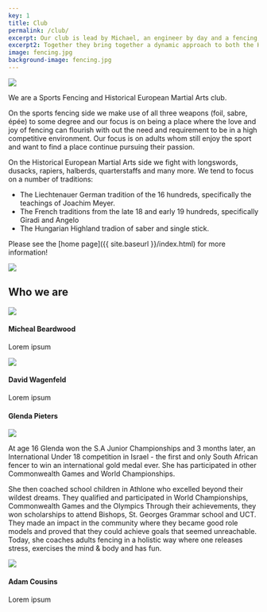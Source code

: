 ```yaml
---
key: 1
title: Club
permalink: /club/
excerpt: Our club is lead by Michael, an engineer by day and a fencing, sucba diving marksman by night, whom is the chairman of Table Mountain Fencing and HEMA. Glenda leads the Fencing part of the club with a high energy and vibrant personality, and she is a highly skilled fencing coach with many years of teaching behind her belt. David leads the intro to HEMA group and is the fencing coach to competitive members of the club. And finally Adam is the primary HEMA scholar of the club and a qualified personal trainer.
excerpt2: Together they bring together a dynamic approach to both the HEMA and the Fencing worlds of highly skilled and modern coaching..
image: fencing.jpg
background-image: fencing.jpg
---
```


<img style="display:block; margin-left:auto; margin-right:auto" class="logosize" src="{{ site.baseurl }}/images/logo.png"/>

We are a Sports Fencing and Historical European Martial Arts club.

On the sports fencing side we make use of all three weapons (foil, sabre, épée) to some degree and our focus is on being a place where the love and joy of fencing can flourish with out the need and requirement to be in a high competitive environment. Our focus is on adults whom still enjoy the sport and want to find a place continue pursuing their passion.

On the Historical European Martial Arts side we fight with longswords, dusacks, rapiers, halberds, quarterstaffs and many more. We tend to focus on a number of traditions:

* The Liechtenauer German tradition of the 16 hundreds, specifically the teachings of Joachim Meyer.
* The French traditions from the late 18 and early 19 hundreds, specifically Giradi and Angelo
* The Hungarian Highland tradion of saber and single stick.

Please see the [home page]({{ site.baseurl }}/index.html) for more information!

<img style="display:block; margin-left:auto; margin-right:auto" class="logosize" src="{{ site.baseurl }}/images/fencing_logo.png"/>

## Who we are

<div style="width=100%" class="inner">
    <div class="row">
        <div style="width=25%" class="col">
            <p><img class="logosize" src="{{ site.baseurl }}/images/profile.png"/></p>
            <h4>Micheal Beardwood</h4>
            <p>Lorem ipsum</p>
        </div>
        <div style="width=25%" class="col">
            <p><img class="logosize" src="{{ site.baseurl }}/images/profile.png"/></p>
            <h4>David Wagenfeld</h4>
            <p>Lorem ipsum</p>
        </div>
        <div style="width=25%" class="col">
            <h4>Glenda Pieters</h4>
            <p><img style="display:block; margin-left:auto; margin-right:auto" class="logosize" src="{{ site.baseurl }}/images/profile.png"/></p>
            <p>At age 16 Glenda won the S.A Junior Championships and 3 months later, an International Under 18 competition in Israel - the first and only South African fencer to win an international gold medal ever.  She has participated in other Commonwealth Games and World Championships.</p>
            <p>She then coached school children in Athlone who excelled beyond their wildest dreams. They qualified and participated in World Championships, Commonwealth Games and the Olympics Through their achievements, they won scholarships to attend Bishops, St. Georges Grammar school and UCT. They made an impact in the community where they became good role models and proved that they could achieve goals that seemed unreachable. Today, she coaches adults fencing in a holistic way where one releases stress, exercises the mind & body and has fun.</p>
        </div>
        <div style="width=25%" class="col">
            <p><img class="logosize" src="{{ site.baseurl }}/images/profile.png"/></p>
            <h4>Adam Cousins</h4>
            <p>Lorem ipsum</p>
        </div>
    </div>
</div>
